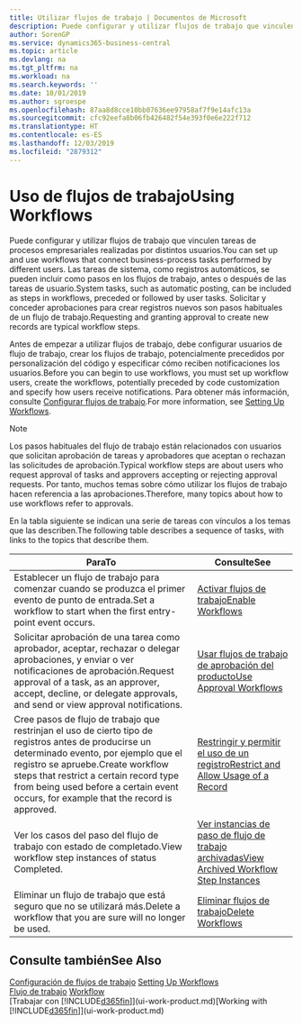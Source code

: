 ```yaml
---
title: Utilizar flujos de trabajo | Documentos de Microsoft
description: Puede configurar y utilizar flujos de trabajo que vinculen tareas de procesos empresariales realizadas por distintos usuarios. Las tareas de sistema, como registros automáticos, se pueden incluir como pasos en los flujos de trabajo, antes o después de las tareas de usuario. Solicitar y conceder aprobaciones para crear registros nuevos son pasos habituales de un flujo de trabajo.
author: SorenGP
ms.service: dynamics365-business-central
ms.topic: article
ms.devlang: na
ms.tgt_pltfrm: na
ms.workload: na
ms.search.keywords: ''
ms.date: 10/01/2019
ms.author: sgroespe
ms.openlocfilehash: 87aa8d8cce10bb07636ee97958af7f9e14afc13a
ms.sourcegitcommit: cfc92eefa8b06fb426482f54e393f0e6e222f712
ms.translationtype: HT
ms.contentlocale: es-ES
ms.lasthandoff: 12/03/2019
ms.locfileid: "2879312"
---
```

# <a name="using-workflows"></a><span data-ttu-id="c5169-105">Uso de flujos de trabajo</span><span class="sxs-lookup"><span data-stu-id="c5169-105">Using Workflows</span></span>
<span data-ttu-id="c5169-106">Puede configurar y utilizar flujos de trabajo que vinculen tareas de procesos empresariales realizadas por distintos usuarios.</span><span class="sxs-lookup"><span data-stu-id="c5169-106">You can set up and use workflows that connect business-process tasks performed by different users.</span></span> <span data-ttu-id="c5169-107">Las tareas de sistema, como registros automáticos, se pueden incluir como pasos en los flujos de trabajo, antes o después de las tareas de usuario.</span><span class="sxs-lookup"><span data-stu-id="c5169-107">System tasks, such as automatic posting, can be included as steps in workflows, preceded or followed by user tasks.</span></span> <span data-ttu-id="c5169-108">Solicitar y conceder aprobaciones para crear registros nuevos son pasos habituales de un flujo de trabajo.</span><span class="sxs-lookup"><span data-stu-id="c5169-108">Requesting and granting approval to create new records are typical workflow steps.</span></span>  

 <span data-ttu-id="c5169-109">Antes de empezar a utilizar flujos de trabajo, debe configurar usuarios de flujo de trabajo, crear los flujos de trabajo, potencialmente precedidos por personalización del código y especificar cómo reciben notificaciones los usuarios.</span><span class="sxs-lookup"><span data-stu-id="c5169-109">Before you can begin to use workflows, you must set up workflow users, create the workflows, potentially preceded by code customization and specify how users receive notifications.</span></span> <span data-ttu-id="c5169-110">Para obtener más información, consulte [Configurar flujos de trabajo](across-set-up-workflows.md).</span><span class="sxs-lookup"><span data-stu-id="c5169-110">For more information, see [Setting Up Workflows](across-set-up-workflows.md).</span></span>  

> [!NOTE]  
>  <span data-ttu-id="c5169-111">Los pasos habituales del flujo de trabajo están relacionados con usuarios que solicitan aprobación de tareas y aprobadores que aceptan o rechazan las solicitudes de aprobación.</span><span class="sxs-lookup"><span data-stu-id="c5169-111">Typical workflow steps are about users who request approval of tasks and approvers accepting or rejecting approval requests.</span></span> <span data-ttu-id="c5169-112">Por tanto, muchos temas sobre cómo utilizar los flujos de trabajo hacen referencia a las aprobaciones.</span><span class="sxs-lookup"><span data-stu-id="c5169-112">Therefore, many topics about how to use workflows refer to approvals.</span></span>  

 <span data-ttu-id="c5169-113">En la tabla siguiente se indican una serie de tareas con vínculos a los temas que las describen.</span><span class="sxs-lookup"><span data-stu-id="c5169-113">The following table describes a sequence of tasks, with links to the topics that describe them.</span></span>  

|<span data-ttu-id="c5169-114">**Para**</span><span class="sxs-lookup"><span data-stu-id="c5169-114">**To**</span></span>|<span data-ttu-id="c5169-115">**Consulte**</span><span class="sxs-lookup"><span data-stu-id="c5169-115">**See**</span></span>|  
|------------|-------------|  
|<span data-ttu-id="c5169-116">Establecer un flujo de trabajo para comenzar cuando se produzca el primer evento de punto de entrada.</span><span class="sxs-lookup"><span data-stu-id="c5169-116">Set a workflow to start when the first entry-point event occurs.</span></span>|[<span data-ttu-id="c5169-117">Activar flujos de trabajo</span><span class="sxs-lookup"><span data-stu-id="c5169-117">Enable Workflows</span></span>](across-how-to-enable-workflows.md)|  
|<span data-ttu-id="c5169-118">Solicitar aprobación de una tarea como aprobador, aceptar, rechazar o delegar aprobaciones, y enviar o ver notificaciones de aprobación.</span><span class="sxs-lookup"><span data-stu-id="c5169-118">Request approval of a task, as an approver, accept, decline, or delegate approvals, and send or view approval notifications.</span></span>|[<span data-ttu-id="c5169-119">Usar flujos de trabajo de aprobación del producto</span><span class="sxs-lookup"><span data-stu-id="c5169-119">Use Approval Workflows</span></span>](across-how-use-approval-workflows.md)|  
|<span data-ttu-id="c5169-120">Cree pasos de flujo de trabajo que restrinjan el uso de cierto tipo de registros antes de producirse un determinado evento, por ejemplo que el registro se apruebe.</span><span class="sxs-lookup"><span data-stu-id="c5169-120">Create workflow steps that restrict a certain record type from being used before a certain event occurs, for example that the record is approved.</span></span>|[<span data-ttu-id="c5169-121">Restringir y permitir el uso de un registro</span><span class="sxs-lookup"><span data-stu-id="c5169-121">Restrict and Allow Usage of a Record</span></span>](across-how-to-restrict-and-allow-usage-of-a-record.md)|  
|<span data-ttu-id="c5169-122">Ver los casos del paso del flujo de trabajo con estado de completado.</span><span class="sxs-lookup"><span data-stu-id="c5169-122">View workflow step instances of status Completed.</span></span>|[<span data-ttu-id="c5169-123">Ver instancias de paso de flujo de trabajo archivadas</span><span class="sxs-lookup"><span data-stu-id="c5169-123">View Archived Workflow Step Instances</span></span>](across-how-to-view-archived-workflow-step-instances.md)|  
|<span data-ttu-id="c5169-124">Eliminar un flujo de trabajo que está seguro que no se utilizará más.</span><span class="sxs-lookup"><span data-stu-id="c5169-124">Delete a workflow that you are sure will no longer be used.</span></span>|[<span data-ttu-id="c5169-125">Eliminar flujos de trabajo</span><span class="sxs-lookup"><span data-stu-id="c5169-125">Delete Workflows</span></span>](across-how-to-delete-workflows.md)|  

## <a name="see-also"></a><span data-ttu-id="c5169-126">Consulte también</span><span class="sxs-lookup"><span data-stu-id="c5169-126">See Also</span></span>  
<span data-ttu-id="c5169-127">[Configuración de flujos de trabajo](across-set-up-workflows.md) </span><span class="sxs-lookup"><span data-stu-id="c5169-127">[Setting Up Workflows](across-set-up-workflows.md) </span></span>  
<span data-ttu-id="c5169-128">[Flujo de trabajo](across-workflow.md) </span><span class="sxs-lookup"><span data-stu-id="c5169-128">[Workflow](across-workflow.md) </span></span>  
<span data-ttu-id="c5169-129">[Trabajar con [!INCLUDE[d365fin](includes/d365fin_md.md)]](ui-work-product.md)</span><span class="sxs-lookup"><span data-stu-id="c5169-129">[Working with [!INCLUDE[d365fin](includes/d365fin_md.md)]](ui-work-product.md)</span></span>
